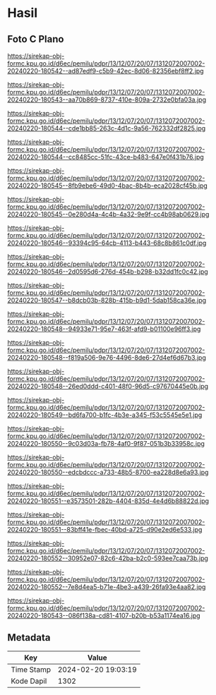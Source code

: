 # Hasil

## Foto C Plano

https://sirekap-obj-formc.kpu.go.id/d6ec/pemilu/pdpr/13/12/07/20/07/1312072007002-20240220-180542--ad87edf9-c5b9-42ec-8d06-82356ebf8ff2.jpg

https://sirekap-obj-formc.kpu.go.id/d6ec/pemilu/pdpr/13/12/07/20/07/1312072007002-20240220-180543--aa70b869-8737-410e-809a-2732e0bfa03a.jpg

https://sirekap-obj-formc.kpu.go.id/d6ec/pemilu/pdpr/13/12/07/20/07/1312072007002-20240220-180544--cde1bb85-263c-4d1c-9a56-762332df2825.jpg

https://sirekap-obj-formc.kpu.go.id/d6ec/pemilu/pdpr/13/12/07/20/07/1312072007002-20240220-180544--cc8485cc-51fc-43ce-b483-647e0f431b76.jpg

https://sirekap-obj-formc.kpu.go.id/d6ec/pemilu/pdpr/13/12/07/20/07/1312072007002-20240220-180545--8fb9ebe6-49d0-4bac-8b4b-eca2028cf45b.jpg

https://sirekap-obj-formc.kpu.go.id/d6ec/pemilu/pdpr/13/12/07/20/07/1312072007002-20240220-180545--0e280d4a-4c4b-4a32-9e9f-cc4b98ab0629.jpg

https://sirekap-obj-formc.kpu.go.id/d6ec/pemilu/pdpr/13/12/07/20/07/1312072007002-20240220-180546--93394c95-64cb-4113-b443-68c8b861c0df.jpg

https://sirekap-obj-formc.kpu.go.id/d6ec/pemilu/pdpr/13/12/07/20/07/1312072007002-20240220-180546--2d0595d6-276d-454b-b298-b32dd1fc0c42.jpg

https://sirekap-obj-formc.kpu.go.id/d6ec/pemilu/pdpr/13/12/07/20/07/1312072007002-20240220-180547--b8dcb03b-828b-415b-b9d1-5dab158ca36e.jpg

https://sirekap-obj-formc.kpu.go.id/d6ec/pemilu/pdpr/13/12/07/20/07/1312072007002-20240220-180548--94933e71-95e7-463f-afd9-b01100e96ff3.jpg

https://sirekap-obj-formc.kpu.go.id/d6ec/pemilu/pdpr/13/12/07/20/07/1312072007002-20240220-180548--f819a506-9e76-4496-8de6-27d4ef6d67b3.jpg

https://sirekap-obj-formc.kpu.go.id/d6ec/pemilu/pdpr/13/12/07/20/07/1312072007002-20240220-180548--26ed0ddd-c401-48f0-96d5-c97670445e0b.jpg

https://sirekap-obj-formc.kpu.go.id/d6ec/pemilu/pdpr/13/12/07/20/07/1312072007002-20240220-180549--bd6fa700-b1fc-4b3e-a345-f53c5545e5e1.jpg

https://sirekap-obj-formc.kpu.go.id/d6ec/pemilu/pdpr/13/12/07/20/07/1312072007002-20240220-180550--9c03d03a-fb78-4af0-9f87-051b3b33958c.jpg

https://sirekap-obj-formc.kpu.go.id/d6ec/pemilu/pdpr/13/12/07/20/07/1312072007002-20240220-180550--edcbdccc-a733-48b5-8700-ea228d8e6a93.jpg

https://sirekap-obj-formc.kpu.go.id/d6ec/pemilu/pdpr/13/12/07/20/07/1312072007002-20240220-180551--e3573501-282b-4404-835d-4e4d6b88822d.jpg

https://sirekap-obj-formc.kpu.go.id/d6ec/pemilu/pdpr/13/12/07/20/07/1312072007002-20240220-180551--83bff41e-fbec-40bd-a725-d90e2ed6e533.jpg

https://sirekap-obj-formc.kpu.go.id/d6ec/pemilu/pdpr/13/12/07/20/07/1312072007002-20240220-180552--30952e07-82c6-42ba-b2c0-593ee7caa73b.jpg

https://sirekap-obj-formc.kpu.go.id/d6ec/pemilu/pdpr/13/12/07/20/07/1312072007002-20240220-180552--7e8d4ea5-b71e-4be3-a439-26fa93e4aa82.jpg

https://sirekap-obj-formc.kpu.go.id/d6ec/pemilu/pdpr/13/12/07/20/07/1312072007002-20240220-180543--086f138a-cd81-4107-b20b-b53a1174ea16.jpg


## Metadata

| Key        | Value               |
| ---------- | ------------------- |
| Time Stamp | 2024-02-20 19:03:19 |
| Kode Dapil | 1302                |



